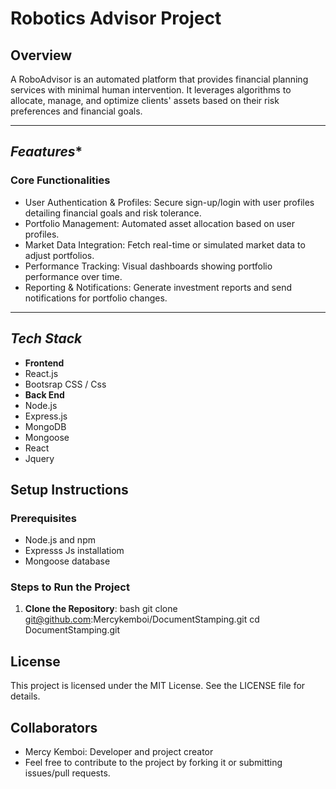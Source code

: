 # Robotics Advisor Project

## Overview
A RoboAdvisor is an automated platform that provides financial planning services with minimal human intervention. It leverages algorithms to allocate, manage, and optimize clients' assets based on their risk preferences and financial goals.

---


## *Feaatures**
### **Core Functionalities**
-	User Authentication & Profiles: Secure sign-up/login with user profiles detailing financial goals and risk tolerance.
-	Portfolio Management: Automated asset allocation based on user profiles.
-	Market Data Integration: Fetch real-time or simulated market data to adjust portfolios.
-	Performance Tracking: Visual dashboards showing portfolio performance over time.
-	Reporting & Notifications: Generate investment reports and send notifications for portfolio changes.

---

## *Tech Stack*
- **Frontend**
 - React.js
 - Bootsrap CSS / Css
- **Back End**
 - Node.js
 - Express.js
 - MongoDB
 - Mongoose
 - React
 - Jquery

## **Setup Instructions**
### **Prerequisites**
- Node.js and npm
- Expresss Js installatiom
- Mongoose database
### **Steps to Run the Project**
1. **Clone the Repository**:
bash
git clone git@github.com:Mercykemboi/DocumentStamping.git
cd DocumentStamping.git



## License
This project is licensed under the MIT License. See the LICENSE file for details.

## Collaborators
- Mercy Kemboi: Developer and project creator
- Feel free to contribute to the project by forking it or submitting issues/pull requests.
